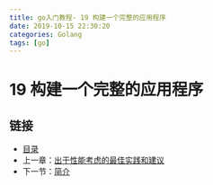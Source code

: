 ```yaml
---
title: go入门教程- 19 构建一个完整的应用程序   
date: 2019-10-15 22:30:20   
categories: Golang   
tags: [go]   
---
```

# 19 构建一个完整的应用程序

## 链接

- [目录](https://blog.zshipu.com/go%E5%85%A5%E9%97%A8%E6%95%99%E7%A8%8B/index.html)
- 上一章：[出于性能考虑的最佳实践和建议](file://18.11.md)
- 下一节：[简介](file://19.1.md)
